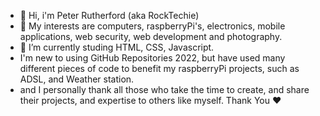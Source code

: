 - 👋 Hi, i'm Peter Rutherford (aka RockTechie) 
- 👀 My interests are computers, raspberryPi's, electronics, mobile applications, web security, web development and photography.
- 🌱 I’m currently studing HTML, CSS, Javascript. 
- I'm new to using GitHub Repositories 2022, but have used many different pieces of code to benefit my raspberryPi projects, such as ADSL, and Weather station. 
- and I personally thank all those who take the time to create, and share their projects, and expertise to others like myself. Thank You ❤️ 

<!---
RockTechie/RockTechie is a ✨ special ✨ repository because its `README.md` (this file) appears on your GitHub profile. 
You can click the Preview link to take a look at your changes.
--->
